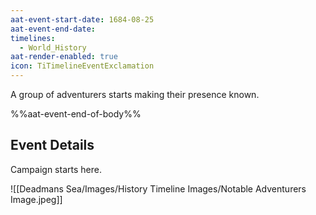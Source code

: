 ```yaml
---
aat-event-start-date: 1684-08-25
aat-event-end-date: 
timelines:
  - World_History
aat-render-enabled: true
icon: TiTimelineEventExclamation
---
```

A group of adventurers starts making their presence known. 

%%aat-event-end-of-body%%


## Event Details
Campaign starts here.


![[Deadmans Sea/Images/History Timeline Images/Notable Adventurers Image.jpeg]]